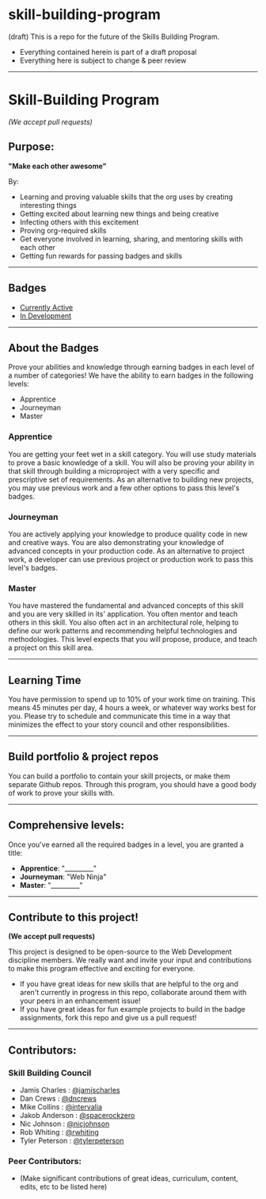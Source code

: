 skill-building-program
======================

(draft) This is a repo for the future of the Skills Building Program.

- Everything contained herein is part of a draft proposal
- Everything here is subject to change & peer review


-----


# Skill-Building Program
*(We accept pull requests)*

## Purpose:
**"Make each other awesome"**

By:

  - Learning and proving valuable skills that the org uses by creating
interesting things
  - Getting excited about learning new things and being creative
  - Infecting others with this excitement
  - Proving org-required skills
  - Get everyone involved in learning, sharing, and mentoring skills with each
other
  - Getting fun rewards for passing badges and skills


-----

## Badges
- [Currently Active](../blob/badges-active/ "Currently Active Badges")
- [In Development](../blob/badges-in-development/ "Badges in development")

-----


## About the Badges

Prove your abilities and knowledge through earning badges in each level of a
number of categories!
We have the ability to earn badges in the following levels:

- Apprentice
- Journeyman
- Master

### Apprentice
You are getting your feet wet in a skill category. You will use study materials
to prove a basic knowledge of a skill. You will also be proving your ability in
that skill through building a microproject with a very specific and prescriptive
set of requirements. As an alternative to building new projects, you may use
previous work and a few other options to pass this level's badges.

### Journeyman
You are actively applying your knowledge to produce quality code in new and
creative ways. You are also demonstrating your knowledge of advanced concepts in
your production code. As an alternative to project work, a developer can use
previous project or production work to pass this level's badges.

### Master
You have mastered the fundamental and advanced concepts of this skill and you
are very skilled in its' application. You often mentor and teach others in this
skill. You also often act in an architectural role, helping to define our work
patterns and recommending helpful technologies and methodologies. This level
expects that you will propose, produce, and teach a project on this skill area.


-----


## Learning Time
You have permission to spend up to 10% of your work time on training. This means
45 minutes per day, 4 hours a week, or whatever way works best for you.
Please try to schedule and communicate this time in a way that minimizes the effect
to your story council and other responsibilities.


-----


## Build portfolio & project repos
You can build a portfolio to contain your skill projects, or make them separate Github
repos. Through this program, you should have a good body of work to prove your
skills with.


-----


## Comprehensive levels:
Once you've earned all the required badges in a level, you are granted a title:

- **Apprentice**: "_________"
- **Journeyman**: "Web Ninja"
- **Master**:     "_________"


-----

## Contribute to this project!
**(We accept pull requests)**

This project is designed to be open-source to the Web Development discipline
members. We really want and invite your input and contributions to make this
program effective and exciting for everyone.

- If you have great ideas for new
skills that are helpful to the org and aren't currently in progress in this
repo, collaborate around them with your peers in an enhancement issue!
- If you have great ideas for fun example projects to build in the badge
assignments, fork this repo and give us a pull request!


-----


## Contributors:

### Skill Building Council
- Jamis Charles : [@jamischarles](https://github.com/jamischarles)
- Dan Crews : [@dncrews](https://github.com/dncrews)
- Mike Collins : [@intervalia](https://github.com/intervalia)
- Jakob Anderson : [@spacerockzero](https://github.com/spacerockzero)
- Nic Johnson : [@nicjohnson](https://github.com/nicjohnson)
- Rob Whiting : [@rwhiting](https://github.com/rwhiting)
- Tyler Peterson : [@tylerpeterson](https://github.com/tylerpeterson)

### Peer Contributors:
- (Make significant contributions of great ideas, curriculum, content, edits,
etc to be listed here)
